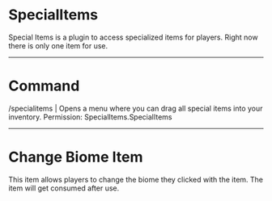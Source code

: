 # SpecialItems

Special Items is a plugin to access specialized items for players.
Right now there is only one item for use.

---
# Command

/specialitems | Opens a menu where you can drag all special items into your inventory.
Permission: SpecialItems.SpecialItems

---
# Change Biome Item

This item allows players to change the biome they clicked with the item.
The item will get consumed after use.